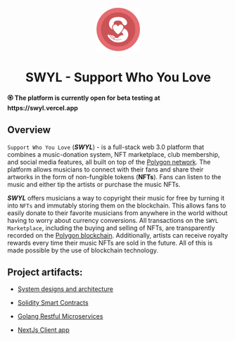 <p align="center">
<br />
<a href="https://github.com/SWYLy"><img src="https://github.com/SWYLy/materials/blob/master/logo.svg?raw=true" width="100" alt=""/></a>
<h1 align="center">SWYL - Support Who You Love</h1>
<h4> 🏵️ The platform is currently open for beta testing at https://swyl.vercel.app</h4>
</p>

## Overview
`Support Who You Love` (***SWYL***) - is a full-stack web 3.0 platform that combines a music-donation system, NFT marketplace, club membership, and social media features, all built on top of the [Polygon network](https://polygon.technology/matic-token/). The platform allows musicians to connect with their fans and share their artworks in the form of non-fungible tokens (****NFTs****). Fans can listen to the music and either tip the artists or purchase the music NFTs.

***SWYL*** offers musicians a way to copyright their music for free by turning it into `NFTs` and immutably storing them on the blockchain. This allows fans to easily donate to their favorite musicians from anywhere in the world without having to worry about currency conversions. All transactions on the `SWYL Marketplace`, including the buying and selling of NFTs, are transparently recorded on the [Polygon blockchain](https://polygon.technology/matic-token/). Additionally, artists can receive royalty rewards every time their music NFTs are sold in the future. All of this is made possible by the use of blockchain technology.

## Project artifacts:
  - [System designs and architecture](https://github.com/SWYLy/materials)

  - [Solidity Smart Contracts](https://github.com/SWYLy/contracts)
  
  - [Golang Restful Microservices](https://github.com/SWYLy/servers)
  
  - [NextJs Client app](https://github.com/SWYLy/client)
